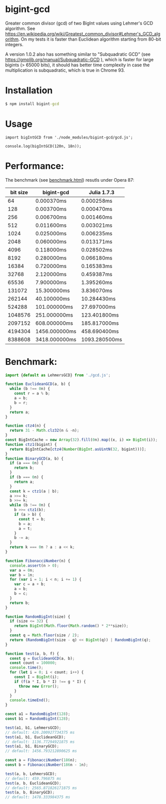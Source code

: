 # bigint-gcd
Greater common divisor (gcd) of two BigInt values using Lehmer's GCD algorithm.
See https://en.wikipedia.org/wiki/Greatest_common_divisor#Lehmer's_GCD_algorithm.
On my tests it is faster than Euclidean algorithm starting from 80-bit integers.

A version 1.0.2 also has something similar to "Subquadratic GCD" (see https://gmplib.org/manual/Subquadratic-GCD ),
which is faster for large bigints (> 65000 bits), it should has better time complexity in case 
the multiplication is subquadratic, which is true in Chrome 93.

Installation
============

```cmd
$ npm install bigint-gcd
```

Usage
=====

```
import bigIntGCD from './node_modules/bigint-gcd/gcd.js';

console.log(bigIntGCD(120n, 18n));
```


Performance:
============

The benchmark (see [benchmark.html](benchmark.html)) resutls under Opera 87:

| bit size|    bigint-gcd |   Julia 1.7.3 |
| ------- | ------------- | --------------|
|      64 |    0.000370ms |    0.000258ms |
|     128 |    0.003700ms |    0.000470ms |
|     256 |    0.006700ms |    0.001460ms |
|     512 |    0.011600ms |    0.003021ms |
|    1024 |    0.025000ms |    0.006235ms |
|    2048 |    0.060000ms |    0.013171ms |
|    4096 |    0.118000ms |    0.028502ms |
|    8192 |    0.280000ms |    0.066180ms |
|   16384 |    0.720000ms |    0.165383ms |
|   32768 |    2.120000ms |    0.459387ms |
|   65536 |    7.900000ms |    1.395260ms |
|  131072 |   15.300000ms |    3.836070ms |
|  262144 |   40.100000ms |   10.284430ms |
|  524288 |  101.000000ms |   27.697000ms |
| 1048576 |  251.000000ms |  123.401800ms |
| 2097152 |  608.000000ms |  185.817000ms |
| 4194304 | 1456.000000ms |  458.690400ms |
| 8388608 | 3418.000000ms | 1093.280500ms |

Benchmark:
==========

```javascript
import {default as LehmersGCD} from './gcd.js';

function EuclideanGCD(a, b) {
  while (b !== 0n) {
    const r = a % b;
    a = b;
    b = r;
  }
  return a;
}

function ctz4(n) {
  return 31 - Math.clz32(n & -n);
}
const BigIntCache = new Array(32).fill(0n).map((x, i) => BigInt(i));
function ctz1(bigint) {
  return BigIntCache[ctz4(Number(BigInt.asUintN(32, bigint)))];
}
function BinaryGCD(a, b) {
  if (a === 0n) {
    return b;
  }
  if (b === 0n) {
    return a;
  }
  const k = ctz1(a | b);
  a >>= k;
  b >>= k;
  while (b !== 0n) {
    b >>= ctz1(b);
    if (a > b) {
      const t = b;
      b = a;
      a = t;
    }
    b -= a;
  }
  return k === 0n ? a : a << k;
}

function FibonacciNumber(n) {
  console.assert(n > 0);
  var a = 0n;
  var b = 1n;
  for (var i = 1; i < n; i += 1) {
    var c = a + b;
    a = b;
    b = c;
  }
  return b;
}

function RandomBigInt(size) {
  if (size <= 32) {
    return BigInt(Math.floor(Math.random() * 2**size));
  }
  const q = Math.floor(size / 2);
  return (RandomBigInt(size - q) << BigInt(q)) | RandomBigInt(q);
}

function test(a, b, f) {
  const g = EuclideanGCD(a, b);
  const count = 100000;
  console.time();
  for (let i = 0; i < count; i++) {
    const I = BigInt(i);
    if (f(a * I, b * I) !== g * I) {
      throw new Error();
    }
  }
  console.timeEnd();
}

const a1 = RandomBigInt(128);
const b1 = RandomBigInt(128);

test(a1, b1, LehmersGCD);
// default: 426.200927734375 ms
test(a1, b1, EuclideanGCD);
// default: 1136.77294921875 ms
test(a1, b1, BinaryGCD);
// default: 1456.793212890625 ms

const a = FibonacciNumber(186n);
const b = FibonacciNumber(186n - 1n);

test(a, b, LehmersGCD);
// default: 459.796875 ms
test(a, b, EuclideanGCD);
// default: 2565.871826171875 ms
test(a, b, BinaryGCD);
// default: 1478.333984375 ms

```
